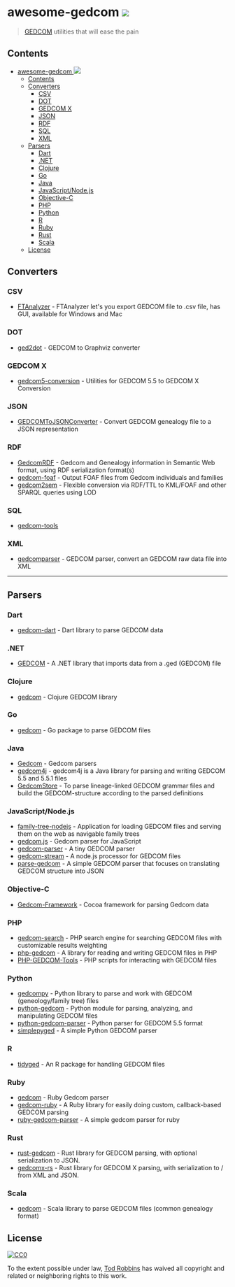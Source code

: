 # awesome-gedcom [![](https://awesome.re/badge-flat2.svg)](https://awesome.re)
> [GEDCOM](https://en.wikipedia.org/wiki/GEDCOM) utilities that will ease the pain

## Contents

- [awesome-gedcom ![](https://awesome.re)](#awesome-gedcom-)
  - [Contents](#contents)
  - [Converters](#converters)
    - [CSV](#csv)
    - [DOT](#dot)
    - [GEDCOM X](#gedcom-x)
    - [JSON](#json)
    - [RDF](#rdf)
    - [SQL](#sql)
    - [XML](#xml)
  - [Parsers](#parsers)
    - [Dart](#dart)
    - [.NET](#net)
    - [Clojure](#clojure)
    - [Go](#go)
    - [Java](#java)
    - [JavaScript/Node.js](#javascriptnodejs)
    - [Objective-C](#objective-c)
    - [PHP](#php)
    - [Python](#python)
    - [R](#r)
    - [Ruby](#ruby)
    - [Rust](#rust)
    - [Scala](#scala)
  - [License](#license)

## Converters

### CSV

* [FTAnalyzer](https://github.com/ShammyLevva/FTAnalyzer) - FTAnalyzer let's you export GEDCOM file to .csv file, has GUI, available for Windows and Mac

### DOT

* [ged2dot](https://github.com/vmiklos/ged2dot) - GEDCOM to Graphviz converter

### GEDCOM X
* [gedcom5-conversion](https://github.com/FamilySearch/gedcom5-conversion) - Utilities for GEDCOM 5.5 to GEDCOM X Conversion

### JSON
* [GEDCOMToJSONConverter](https://github.com/PatKayongo/GEDCOMToJSONConverter) - Convert GEDCOM genealogy file to a JSON representation

### RDF
* [GedcomRDF](https://github.com/BruceWhealton/GedcomRDF) - Gedcom and Genealogy information in Semantic Web format, using RDF serialization format(s)
* [gedcom-foaf](https://github.com/bricas/gedcom-foaf) - Output FOAF files from Gedcom individuals and families
* [gedcom2sem](https://github.com/jo-pol/gedcom2sem) - Flexible conversion via RDF/TTL to KML/FOAF and other SPARQL queries using LOD

### SQL

* [gedcom-tools](https://github.com/ligurio/gedcom-tools)

### XML
* [gedcomparser](https://github.com/alfredxiao/gedcomparser) - GEDCOM parser, convert an GEDCOM raw data file into XML

---

## Parsers

### Dart
* [gedcom-dart](https://github.com/orestesgaolin/gedcom-dart) - Dart library to parse GEDCOM data

### .NET
* [GEDCOM](https://github.com/prm9894/GEDCOM) - A .NET library that imports data from a .ged (GEDCOM) file

### Clojure
* [gedcom](https://github.com/geni/gedcom) - Clojure GEDCOM library

### Go
* [gedcom](https://github.com/iand/gedcom) - Go package to parse GEDCOM files

### Java
* [Gedcom](https://github.com/FamilySearch/Gedcom) - Gedcom parsers
* [gedcom4j](https://github.com/frizbog/gedcom4j) - gedcom4j is a Java library for parsing and writing GEDCOM 5.5 and 5.5.1 files
* [GedcomStore](https://github.com/thnaeff/GedcomStore) - To parse lineage-linked GEDCOM grammar files and build the GEDCOM-structure according to the parsed definitions

### JavaScript/Node.js
* [family-tree-nodejs](https://github.com/woodbri/family-tree-nodejs) - Application for loading GEDCOM files and serving them on the web as navigable family trees
* [gedcom.js](https://github.com/dcapwell/gedcom.js) - Gedcom parser for JavaScript
* [gedcom-parser](https://github.com/thoughtsunificator/gedcom-parser) - A tiny GEDCOM parser
* [gedcom-stream](https://github.com/connrs/gedcom-stream) - A node.js processor for GEDCOM files
* [parse-gedcom](https://github.com/tmcw/parse-gedcom) - A simple GEDCOM parser that focuses on translating GEDCOM structure into JSON

### Objective-C
* [Gedcom-Framework](https://github.com/mikkelee/Gedcom-Framework) - Cocoa framework for parsing Gedcom data

### PHP
* [gedcom-search](https://github.com/stuporglue/gedcom-search) - PHP search engine for searching GEDCOM files with customizable results weighting
* [php-gedcom](https://github.com/mrkrstphr/php-gedcom) - A library for reading and writing GEDCOM files in PHP
* [PHP-GEDCOM-Tools](https://github.com/cfinke/PHP-GEDCOM-Tools) - PHP scripts for interacting with GEDCOM files

### Python
* [gedcompy](https://github.com/rory/gedcompy) - Python library to parse and work with GEDCOM (geneology/family tree) files
* [python-gedcom](https://github.com/madprime/python-gedcom) - Python module for parsing, analyzing, and manipulating GEDCOM files
* [python-gedcom-parser](https://github.com/rootsdev/python-gedcom-parser) - Python parser for GEDCOM 5.5 format
* [simplepyged](https://github.com/dijxtra/simplepyged) - A simple Python GEDCOM parser

### R

* [tidyged](https://jl5000.github.io/tidyged/) - An R package for handling GEDCOM files

### Ruby
* [gedcom](https://github.com/rbur004/gedcom) - Ruby Gedcom parser
* [gedcom-ruby](https://github.com/binary011010/gedcom-ruby) - A Ruby library for easily doing custom, callback-based GEDCOM parsing
* [ruby-gedcom-parser](https://github.com/mikefarmer/ruby-gedcom-parser) - A simple gedcom parser for ruby

### Rust
* [rust-gedcom](https://github.com/pirtleshell/rust-gedcom) - Rust library for GEDCOM parsing, with optional serialization to JSON.
* [gedcomx-rs](https://github.com/ephraimkunz/gedcomx-rs/tree/main/gedcomx) - Rust library for GEDCOM X parsing, with serialization to / from XML and JSON.

### Scala
* [gedcom](https://github.com/davidmoten/gedcom) - Scala library to parse GEDCOM files (common genealogy format)

## License

[![CC0](http://mirrors.creativecommons.org/presskit/buttons/88x31/svg/cc-zero.svg)](https://creativecommons.org/publicdomain/zero/1.0/)

To the extent possible under law, [Tod Robbins](https://todrobbins.com) has waived all copyright and related or neighboring rights to this work.
